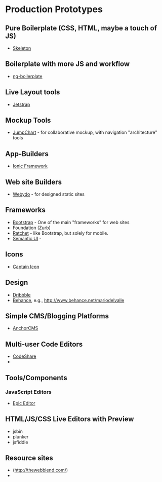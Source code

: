 Production Prototypes
=====================

## Pure Boilerplate (CSS, HTML, maybe a touch of JS)
* [Skeleton](http://www.getskeleton.com/)

## Boilerplate with more JS and workflow
* [ng-boilerplate](https://github.com/ngbp/ngbp)

## Live Layout tools
* [Jetstrap](https://jetstrap.com/)

## Mockup Tools
* [JumpChart](https://www.jumpchart.com/) - for collaborative mockup, with navigation "architecture" tools


## App-Builders
* [Ionic Framework](http://ionicframework.com/)

## Web site Builders
* [Webydo](http://www.webydo.com/) - for designed static sites


## Frameworks
* [Bootstrap](http://getbootstrap.com) - One of the main "frameworks" for web sites
* Foundation (Zurb)
* [Ratchet](http://goratchet.com/) - like Bootstrap, but solely for mobile.
* [Semantic UI](http://semantic-ui.com/) - 

## Icons
* [Captain Icon](http://mariodelvalle.github.io/CaptainIcon)

## Design
* [Dribbble](https://dribbble.com/)
* [Behance](http://www.behance.net), e.g., http://www.behance.net/mariodelvalle

## Simple CMS/Blogging Platforms
* [AnchorCMS](http://anchorcms.com/)

## Multi-user Code Editors
* [CodeShare](http://codeshare.io)
* 

## Tools/Components

### JavaScript Editors
* [Epic Editor](https://github.com/OscarGodson/EpicEditor)

## HTML/JS/CSS Live Editors with Preview
* jsbin
* plunker
* jsfiddle
 
## Resource sites
* (http://thewebblend.com/)
* 
